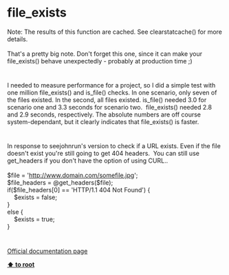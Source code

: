 # file_exists




<div class="phpcode"><span class="html">
Note: The results of this function are cached. See clearstatcache() for more details.<br><br>That&apos;s a pretty big note. Don&apos;t forget this one, since it can make your file_exists() behave unexpectedly - probably at production time ;)</span>
</div>
  

#


<div class="phpcode"><span class="html">
I needed to measure performance for a project, so I did a simple test with one million file_exists() and is_file() checks. In one scenario, only seven of the files existed. In the second, all files existed. is_file() needed 3.0 for scenario one and 3.3 seconds for scenario two.&#xA0; file_exists() needed 2.8 and 2.9 seconds, respectively. The absolute numbers are off course system-dependant, but it clearly indicates that file_exists() is faster.</span>
</div>
  

#


<div class="phpcode"><span class="html">
In response to seejohnrun&apos;s version to check if a URL exists. Even if the file doesn&apos;t exist you&apos;re still going to get 404 headers.&#xA0; You can still use get_headers if you don&apos;t have the option of using CURL..<br><br>$file = &apos;<a href="http://www.domain.com/somefile.jpg" rel="nofollow" target="_blank">http://www.domain.com/somefile.jpg</a>&apos;;<br>$file_headers = @get_headers($file);<br>if($file_headers[0] == &apos;HTTP/1.1 404 Not Found&apos;) {<br>&#xA0; &#xA0; $exists = false;<br>}<br>else {<br>&#xA0; &#xA0; $exists = true;<br>}</span>
</div>
  

#

[Official documentation page](https://www.php.net/manual/en/function.file-exists.php)

**[⬆ to root](/)**